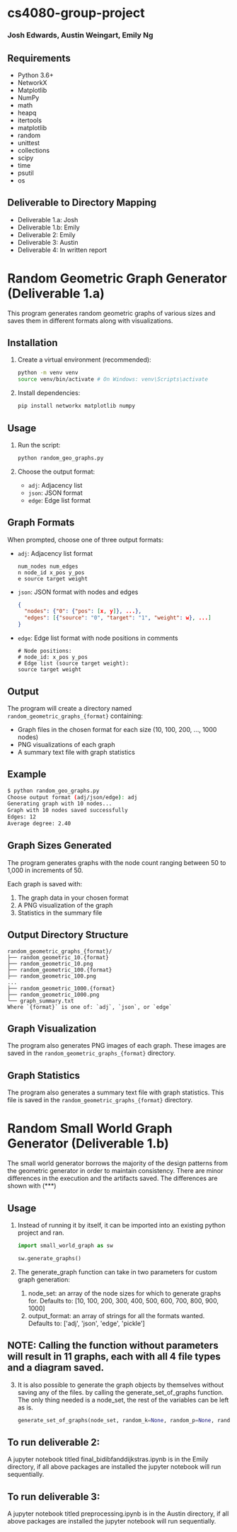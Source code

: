 # cs4080-group-project

### Josh Edwards, Austin Weingart, Emily Ng

## Requirements

- Python 3.6+
- NetworkX
- Matplotlib
- NumPy
- math
- heapq
- itertools 
- matplotlib
- random
- unittest
- collections
- scipy
- time
- psutil
- os

## Deliverable to Directory Mapping
- Deliverable 1.a: Josh
- Deliverable 1.b: Emily
- Deliverable 2: Emily 
- Deliverable 3: Austin
- Deliverable 4: In written report

# Random Geometric Graph Generator (Deliverable 1.a)

This program generates random geometric graphs of various sizes and saves them in different formats along with visualizations.


## Installation

1. Create a virtual environment (recommended):
   ```bash
   python -m venv venv
   source venv/bin/activate # On Windows: venv\Scripts\activate
   ```

2. Install dependencies:
   ```bash
   pip install networkx matplotlib numpy
   ```

## Usage

1. Run the script:  
   ```bash
   python random_geo_graphs.py
   ```

2. Choose the output format:
   - `adj`: Adjacency list  
   - `json`: JSON format  
   - `edge`: Edge list format

## Graph Formats

When prompted, choose one of three output formats:
- `adj`: Adjacency list format
  ```
  num_nodes num_edges
  n node_id x_pos y_pos
  e source target weight
  ```
- `json`: JSON format with nodes and edges
  ```json
  {
    "nodes": {"0": {"pos": [x, y]}, ...},
    "edges": [{"source": "0", "target": "1", "weight": w}, ...]
  }
  ```
- `edge`: Edge list format with node positions in comments
  ```
  # Node positions:
  # node_id: x_pos y_pos
  # Edge list (source target weight):
  source target weight
  ```

## Output

The program will create a directory named `random_geometric_graphs_{format}` containing:
- Graph files in the chosen format for each size (10, 100, 200, ..., 1000 nodes)
- PNG visualizations of each graph
- A summary text file with graph statistics

## Example

```bash
$ python random_geo_graphs.py
Choose output format (adj/json/edge): adj
Generating graph with 10 nodes...
Graph with 10 nodes saved successfully
Edges: 12
Average degree: 2.40
```


## Graph Sizes Generated

The program generates graphs with the node count ranging between 50 to 1,000 in increments of 50.

Each graph is saved with:
1. The graph data in your chosen format
2. A PNG visualization of the graph
3. Statistics in the summary file

## Output Directory Structure

```
random_geometric_graphs_{format}/
├── random_geometric_10.{format}
├── random_geometric_10.png
├── random_geometric_100.{format}
├── random_geometric_100.png
...
├── random_geometric_1000.{format}
├── random_geometric_1000.png
└── graph_summary.txt
Where `{format}` is one of: `adj`, `json`, or `edge`
```

## Graph Visualization

The program also generates PNG images of each graph. These images are saved in the `random_geometric_graphs_{format}` directory.    

## Graph Statistics

The program also generates a summary text file with graph statistics. This file is saved in the `random_geometric_graphs_{format}` directory.


# Random Small World Graph Generator (Deliverable 1.b)

The small world generator borrows the majority of the design patterns from the geometric generator in order to maintain consistency.  There are minor differences in the execution and the artifacts saved.  The differences are shown with (***)

## Usage

1. Instead of running it by itself, it can be imported into an existing python project and ran. 
   ```python
   import small_world_graph as sw

   sw.generate_graphs()
   ```

2. The generate_graph function can take in two parameters for custom graph generation:
   1. node_set: an array of the node sizes for which to generate graphs for.  Defaults to:  [10, 100, 200, 300, 400, 500, 600, 700, 800, 900, 1000]
   2. output_format: an array of strings for all the formats wanted.  Defaults to: ['adj', 'json', 'edge', 'pickle']

## NOTE: Calling the function without parameters will result in 11 graphs, each with all 4 file types and a diagram saved.

   3. It is also possible to generate the graph objects by themselves without saving any of the files. by calling the generate_set_of_graphs function.  The only thing needed is a node_set, the rest of the variables can be left as is. 
      ```python
      generate_set_of_graphs(node_set, random_k=None, random_p=None, random_weights=False, seed=None)
      ```

## To run deliverable 2:

   A jupyter notebook titled final_bidibfanddijkstras.ipynb is in the Emily directory, if all above packages are installed the jupyter notebook will run sequentially.


## To run deliverable 3:

   A jupyter notebook titled preprocessing.ipynb is in the Austin directory, if all above packages are installed the jupyter notebook will run sequentially.
   
